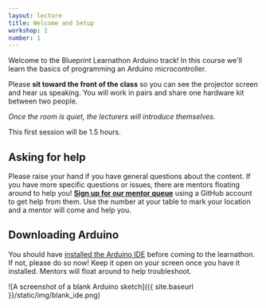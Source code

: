```yaml
---
layout: lecture
title: Welcome and Setup
workshop: 1
number: 1
---
```


Welcome to the Blueprint Learnathon Arduino track! In this course we'll
learn the basics of programming an Arduino microcontroller.

Please **sit toward the front of the class** so you can see the projector
screen and hear us speaking. You will work in pairs and share one hardware
kit between two people.

_Once the room is quiet, the lecturers will introduce themselves._

This first session will be 1.5 hours.

## Asking for help

Please raise your hand if you have general questions about the content. If
you have more specific questions or issues, there are mentors floating around
to help you! **[Sign up for our mentor queue][queue]** using a GitHub account
to get help from them. Use the number at your table to mark your location and
a mentor will come and help you.

## Downloading Arduino

You should have [installed the Arduino IDE][arduino] before coming to the
learnathon. If not, please do so now! Keep it open on your screen once you
have it installed. Mentors will float around to help troubleshoot.

![A screenshot of a blank Arduino sketch]({{ site.baseurl }}/static/img/blank_ide.png)

[arduino]: https://www.arduino.cc/en/Main/Software
[queue]: https://q.hackmit.org